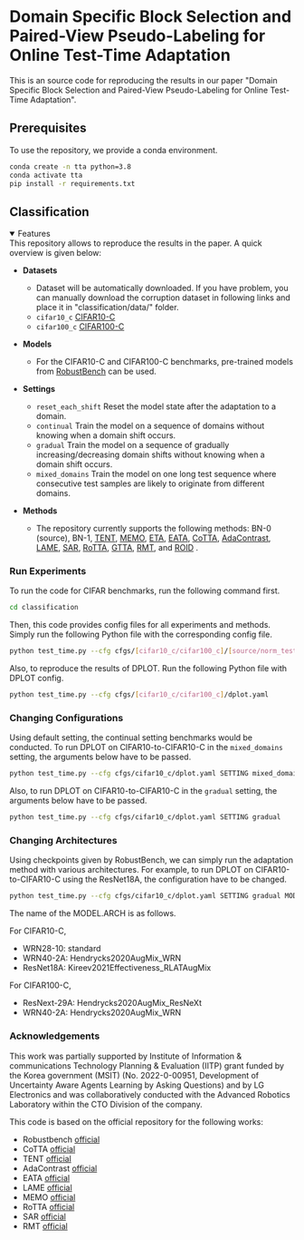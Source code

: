 # Domain Specific Block Selection and Paired-View Pseudo-Labeling for Online Test-Time Adaptation
This is an source code for reproducing the results in our paper "Domain Specific Block Selection and Paired-View Pseudo-Labeling for Online Test-Time Adaptation".


## Prerequisites
To use the repository, we provide a conda environment.
```bash
conda create -n tta python=3.8
conda activate tta 
pip install -r requirements.txt
```

## Classification

<details open>
<summary>Features</summary>
This repository allows to reproduce the results in the paper. A quick overview is given below:

- **Datasets**
  - Dataset will be automatically downloaded. If you have problem, you can manually download the corruption dataset in following links and place it in "classification/data/" folder.
  - `cifar10_c` [CIFAR10-C](https://zenodo.org/record/2535967#.ZBiI7NDMKUk)
  - `cifar100_c` [CIFAR100-C](https://zenodo.org/record/3555552#.ZBiJA9DMKUk)

- **Models**
  - For the CIFAR10-C and CIFAR100-C benchmarks, pre-trained models from [RobustBench](https://github.com/RobustBench/robustbench) can be used.
  
- **Settings**
  - `reset_each_shift` Reset the model state after the adaptation to a domain.
  - `continual` Train the model on a sequence of domains without knowing when a domain shift occurs.
  - `gradual` Train the model on a sequence of gradually increasing/decreasing domain shifts without knowing when a domain shift occurs.
  - `mixed_domains` Train the model on one long test sequence where consecutive test samples are likely to originate from different domains.

- **Methods**
  - The repository currently supports the following methods: BN-0 (source), BN-1, [TENT](https://openreview.net/pdf?id=uXl3bZLkr3c),
  [MEMO](https://openreview.net/pdf?id=vn74m_tWu8O), [ETA](https://arxiv.org/abs/2204.02610), [EATA](https://arxiv.org/abs/2204.02610),
  [CoTTA](https://arxiv.org/abs/2203.13591), [AdaContrast](https://arxiv.org/abs/2204.10377), [LAME](https://arxiv.org/abs/2201.05718), 
  [SAR](https://arxiv.org/pdf/2302.12400.pdf), [RoTTA](https://arxiv.org/pdf/2303.13899.pdf),
  [GTTA](https://arxiv.org/abs/2208.07736), [RMT](https://arxiv.org/abs/2211.13081), and [ROID](https://arxiv.org/abs/2306.00650) .


</details>

### Run Experiments
To run the code for CIFAR benchmarks, run the following command first.
```bash
cd classification
```

Then, this code provides config files for all experiments and methods. Simply run the following Python file with the corresponding config file.
```bash
python test_time.py --cfg cfgs/[cifar10_c/cifar100_c]/[source/norm_test/tent/memo/eata/cotta/adacontrast/lame/sar/rotta/rmt/roid/dplot].yaml
```

Also, to reproduce the results of DPLOT. Run the following Python file with DPLOT config.
```bash
python test_time.py --cfg cfgs/[cifar10_c/cifar100_c]/dplot.yaml
```


### Changing Configurations
Using default setting, the continual setting benchmarks would be conducted. To run DPLOT on CIFAR10-to-CIFAR10-C in the `mixed_domains` setting, the arguments below have to be passed. 
```bash
python test_time.py --cfg cfgs/cifar10_c/dplot.yaml SETTING mixed_domains
```

Also, to run DPLOT on CIFAR10-to-CIFAR10-C in the `gradual` setting, the arguments below have to be passed. 
```bash
python test_time.py --cfg cfgs/cifar10_c/dplot.yaml SETTING gradual
```

### Changing Architectures
Using checkpoints given by RobustBench, we can simply run the adaptation method with various architectures. For example, to run DPLOT on CIFAR10-to-CIFAR10-C using the ResNet18A, the configuration have to be changed. 
```bash
python test_time.py --cfg cfgs/cifar10_c/dplot.yaml SETTING gradual MODEL.ARCH Kireev2021Effectiveness_RLATAugMix
```

The name of the MODEL.ARCH is as follows.

For CIFAR10-C,
- WRN28-10: standard
- WRN40-2A: Hendrycks2020AugMix_WRN
- ResNet18A: Kireev2021Effectiveness_RLATAugMix

For CIFAR100-C,
- ResNext-29A: Hendrycks2020AugMix_ResNeXt
- WRN40-2A: Hendrycks2020AugMix_WRN


### Acknowledgements
This work was partially supported by Institute of Information \& communications Technology Planning \& Evaluation (IITP) grant funded by the Korea government (MSIT) (No. 2022-0-00951, Development of Uncertainty Aware Agents Learning by Asking Questions) and by LG Electronics and was collaboratively conducted with the Advanced Robotics Laboratory within the CTO Division of the company.

This code is based on the official repository for the following works:

+ Robustbench [official](https://github.com/RobustBench/robustbench)
+ CoTTA [official](https://github.com/qinenergy/cotta)
+ TENT [official](https://github.com/DequanWang/tent)
+ AdaContrast [official](https://github.com/DianCh/AdaContrast)
+ EATA [official](https://github.com/mr-eggplant/EATA)
+ LAME [official](https://github.com/fiveai/LAME)
+ MEMO [official](https://github.com/zhangmarvin/memo)
+ RoTTA [official](https://github.com/BIT-DA/RoTTA)
+ SAR [official](https://github.com/mr-eggplant/SAR)
+ RMT [official](https://github.com/mariodoebler/test-time-adaptation)

